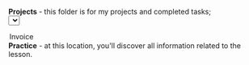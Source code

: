 <b>Projects</b> - this folder is for my projects and completed tasks; <br>
<select>
<option>
<a href="https://ausrazunkiene.github.io/BIT//Projects/Invoice/S%C4%85skaitos%20%C5%A1ablonas.html">Invoice</a></option>
</select>
<b>Practice</b> - at this location, you'll discover all information related to the lesson.
